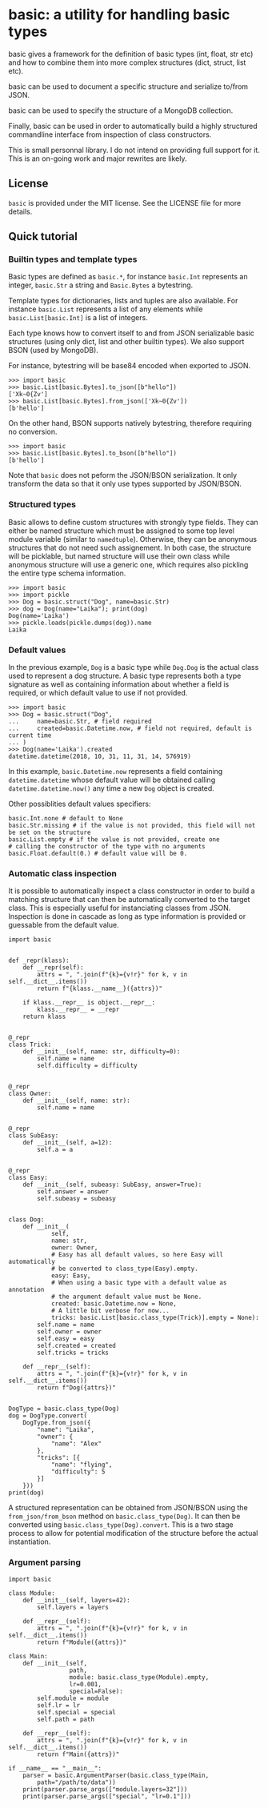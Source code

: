 # basic: a utility for handling basic types

basic gives a framework for the definition of basic types (int, float, str etc)
and how to combine them into more complex structures (dict, struct, list etc).

basic can be used to document a specific structure and serialize to/from
JSON.

basic can be used to specify the structure of a MongoDB collection.

Finally, basic can be used in order to automatically build a highly
structured commandline interface from inspection of class constructors.

This is small personnal library. I do not intend on providing full support
for it. This is an on-going work and major rewrites are likely.


## License

`basic` is provided under the MIT license. See the LICENSE file for more details.


## Quick tutorial

### Builtin types and template types

Basic types are defined as `basic.*`, for instance `basic.Int`
represents an integer, `basic.Str` a string and `Basic.Bytes` a bytestring.

Template types for dictionaries, lists and tuples are also available. For instance `basic.List` represents a list of any elements while `basic.List[basic.Int]` is a list of integers.

Each type knows how to convert itself to and from JSON serializable basic structures (using only dict, list and other builtin types). We also support BSON (used by MongoDB).

For instance, bytestring will be base84 encoded when exported to JSON.

```
>>> import basic
>>> basic.List[basic.Bytes].to_json([b"hello"])
['Xk~0{Zv']
>>> basic.List[basic.Bytes].from_json(['Xk~0{Zv'])
[b'hello']
```

On the other hand, BSON supports natively bytestring, therefore
requiring no conversion.

```
>>> import basic
>>> basic.List[basic.Bytes].to_bson([b"hello"])
[b'hello']
```

Note that `basic` does not peform the JSON/BSON serialization. It only transform the data so that it only use types supported by JSON/BSON.

### Structured types

Basic allows to define custom structures with strongly type fields. They can either be named structure which must be assigned to some top level module variable (similar to `namedtuple`).
Otherwise, they can be anonymous structures that do not need such assignement.
In both case, the structure will be picklable, but named structure
will use their own class while anonymous structure will use a generic one,
which requires also pickling the entire type schema information.

```
>>> import basic
>>> import pickle
>>> Dog = basic.struct("Dog", name=basic.Str)
>>> dog = Dog(name="Laika"); print(dog)
Dog(name='Laika')
>>> pickle.loads(pickle.dumps(dog)).name
Laika
```

### Default values

In the previous example, `Dog` is a basic type while `Dog.Dog`
is the actual class used to represent a dog structure.
A basic type represents both a type signature as well as containing information about whether a field is required, or which
default value to use if not provided.

```
>>> import basic
>>> Dog = basic.struct("Dog",
...     name=basic.Str, # field required
...     created=basic.Datetime.now, # field not required, default is current time
... )
>>> Dog(name='Laika').created
datetime.datetime(2018, 10, 31, 11, 31, 14, 576919)
```

In this example, `basic.Datetime.now` represents a field containing `datetime.datetime` whose default value will be
obtained calling `datetime.datetime.now()` any time a new `Dog` object is created.

Other possiblities default values specifiers:

```
basic.Int.none # default to None
basic.Str.missing # if the value is not provided, this field will not be set on the structure
basic.List.empty # if the value is not provided, create one
# calling the constructor of the type with no arguments
basic.Float.default(0.) # default value will be 0.
```

### Automatic class inspection

It is possible to automatically inspect a class constructor in order to build a matching structure that can then be automatically converted to the target class. This is especially useful for instanciating classes from JSON. Inspection
is done in cascade as long as type information is provided or guessable
from the default value.

```
import basic


def _repr(klass):
    def __repr(self):
        attrs = ", ".join(f"{k}={v!r}" for k, v in self.__dict__.items())
        return f"{klass.__name__}({attrs})"

    if klass.__repr__ is object.__repr__:
        klass.__repr__ = __repr
    return klass


@_repr
class Trick:
    def __init__(self, name: str, difficulty=0):
        self.name = name
        self.difficulty = difficulty


@_repr
class Owner:
    def __init__(self, name: str):
        self.name = name


@_repr
class SubEasy:
    def __init__(self, a=12):
        self.a = a


@_repr
class Easy:
    def __init__(self, subeasy: SubEasy, answer=True):
        self.answer = answer
        self.subeasy = subeasy


class Dog:
    def __init__(
            self,
            name: str,
            owner: Owner,
            # Easy has all default values, so here Easy will automatically
            # be converted to class_type(Easy).empty.
            easy: Easy,
            # When using a basic type with a default value as annotation
            # the argument default value must be None.
            created: basic.Datetime.now = None,
            # A little bit verbose for now...
            tricks: basic.List[basic.class_type(Trick)].empty = None):
        self.name = name
        self.owner = owner
        self.easy = easy
        self.created = created
        self.tricks = tricks

    def __repr__(self):
        attrs = ", ".join(f"{k}={v!r}" for k, v in self.__dict__.items())
        return f"Dog({attrs})"


DogType = basic.class_type(Dog)
dog = DogType.convert(
    DogType.from_json({
        "name": "Laika",
        "owner": {
            "name": "Alex"
        },
        "tricks": [{
            "name": "flying",
            "difficulty": 5
        }]
    }))
print(dog)
```

A structured representation can be obtained from JSON/BSON using
the `from_json/from_bson` method on `basic.class_type(Dog)`.
It can then be converted using `basic.class_type(Dog).convert`.
This is a two stage process to allow for potential modification of the
structure before the actual instantiation.

### Argument parsing

```
import basic

class Module:
    def __init__(self, layers=42):
        self.layers = layers

    def __repr__(self):
        attrs = ", ".join(f"{k}={v!r}" for k, v in self.__dict__.items())
        return f"Module({attrs})"

class Main:
    def __init__(self,
                 path,
                 module: basic.class_type(Module).empty,
                 lr=0.001,
                 special=False):
        self.module = module
        self.lr = lr
        self.special = special
        self.path = path

    def __repr__(self):
        attrs = ", ".join(f"{k}={v!r}" for k, v in self.__dict__.items())
        return f"Main({attrs})"

if __name__ == "__main__":
    parser = basic.ArgumentParser(basic.class_type(Main,
        path="/path/to/data"))
    print(parser.parse_args(["module.layers=32"]))
    print(parser.parse_args(["special", "lr=0.1"]))
```
